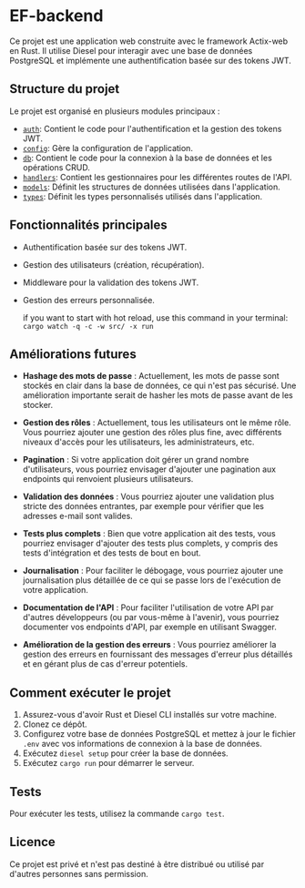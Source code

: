 # EF-backend 

Ce projet est une application web construite avec le framework Actix-web en Rust. Il utilise Diesel pour interagir avec une base de données PostgreSQL et implémente une authentification basée sur des tokens JWT.

## Structure du projet 

Le projet est organisé en plusieurs modules principaux :

- [`auth`](src/auth/): Contient le code pour l'authentification et la gestion des tokens JWT.
- [`config`](src/config.rs): Gère la configuration de l'application.
- [`db`](src/db/): Contient le code pour la connexion à la base de données et les opérations CRUD.
- [`handlers`](src/handlers/): Contient les gestionnaires pour les différentes routes de l'API.
- [`models`](src/models/): Définit les structures de données utilisées dans l'application.
- [`types`](src/types/): Définit les types personnalisés utilisés dans l'application.

## Fonctionnalités principales

- Authentification basée sur des tokens JWT.
- Gestion des utilisateurs (création, récupération).
- Middleware pour la validation des tokens JWT.
- Gestion des erreurs personnalisée.

  if you want to start with hot reload, use this command in your terminal:  
`cargo watch -q -c -w src/ -x run`

## Améliorations futures

- **Hashage des mots de passe** : Actuellement, les mots de passe sont stockés en clair dans la base de données, ce qui n'est pas sécurisé. Une amélioration importante serait de hasher les mots de passe avant de les stocker.

- **Gestion des rôles** : Actuellement, tous les utilisateurs ont le même rôle. Vous pourriez ajouter une gestion des rôles plus fine, avec différents niveaux d'accès pour les utilisateurs, les administrateurs, etc.

- **Pagination** : Si votre application doit gérer un grand nombre d'utilisateurs, vous pourriez envisager d'ajouter une pagination aux endpoints qui renvoient plusieurs utilisateurs.

- **Validation des données** : Vous pourriez ajouter une validation plus stricte des données entrantes, par exemple pour vérifier que les adresses e-mail sont valides.

- **Tests plus complets** : Bien que votre application ait des tests, vous pourriez envisager d'ajouter des tests plus complets, y compris des tests d'intégration et des tests de bout en bout.

- **Journalisation** : Pour faciliter le débogage, vous pourriez ajouter une journalisation plus détaillée de ce qui se passe lors de l'exécution de votre application.

- **Documentation de l'API** : Pour faciliter l'utilisation de votre API par d'autres développeurs (ou par vous-même à l'avenir), vous pourriez documenter vos endpoints d'API, par exemple en utilisant Swagger.

- **Amélioration de la gestion des erreurs** : Vous pourriez améliorer la gestion des erreurs en fournissant des messages d'erreur plus détaillés et en gérant plus de cas d'erreur potentiels.

## Comment exécuter le projet

1. Assurez-vous d'avoir Rust et Diesel CLI installés sur votre machine.
2. Clonez ce dépôt.
3. Configurez votre base de données PostgreSQL et mettez à jour le fichier `.env` avec vos informations de connexion à la base de données.
4. Exécutez `diesel setup` pour créer la base de données.
5. Exécutez `cargo run` pour démarrer le serveur.

## Tests

Pour exécuter les tests, utilisez la commande `cargo test`.

## Licence

Ce projet est privé et n'est pas destiné à être distribué ou utilisé par d'autres personnes sans permission.
